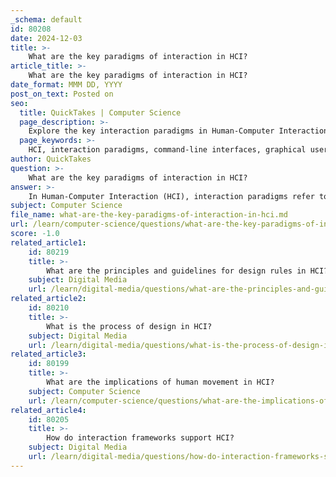 ```yaml
---
_schema: default
id: 80208
date: 2024-12-03
title: >-
    What are the key paradigms of interaction in HCI?
article_title: >-
    What are the key paradigms of interaction in HCI?
date_format: MMM DD, YYYY
post_on_text: Posted on
seo:
  title: QuickTakes | Computer Science
  page_description: >-
    Explore the key interaction paradigms in Human-Computer Interaction (HCI), including command-line interfaces, graphical user interfaces, touch interfaces, voice user interfaces, natural user interfaces, ubiquitous computing, augmented and virtual reality, and social interaction paradigms.
  page_keywords: >-
    HCI, interaction paradigms, command-line interfaces, graphical user interfaces, touch interfaces, voice user interfaces, natural user interfaces, ubiquitous computing, augmented reality, virtual reality, social interaction
author: QuickTakes
question: >-
    What are the key paradigms of interaction in HCI?
answer: >-
    In Human-Computer Interaction (HCI), interaction paradigms refer to the various models or patterns of interaction that encompass all aspects of how humans engage with computer systems. These paradigms are essential for understanding and designing user interfaces that are effective and user-friendly. Here are some key interaction paradigms in HCI:\n\n1. **Command-Line Interfaces (CLI)**: This traditional paradigm allows users to interact with the computer by typing commands into a text-based interface. It requires users to remember specific commands and syntax, making it powerful but potentially less accessible for novice users.\n\n2. **Graphical User Interfaces (GUI)**: GUIs use visual elements such as windows, icons, and menus to facilitate interaction. This paradigm is more intuitive for users, as it leverages visual cues and direct manipulation of objects on the screen.\n\n3. **Touch Interfaces**: With the advent of smartphones and tablets, touch interfaces have become prevalent. This paradigm allows users to interact with devices through touch gestures, such as tapping, swiping, and pinching, making it highly interactive and engaging.\n\n4. **Voice User Interfaces (VUI)**: VUIs enable users to interact with systems through spoken commands. This paradigm is particularly useful for hands-free operation and accessibility, allowing users to engage with technology in a more natural way.\n\n5. **Natural User Interfaces (NUI)**: NUIs aim to create interactions that feel intuitive and natural, often using gestures, body movements, or facial recognition. This paradigm seeks to minimize the learning curve by allowing users to interact with technology in ways that mimic real-world interactions.\n\n6. **Ubiquitous Computing**: This paradigm envisions a world where computing is seamlessly integrated into everyday objects and environments. Users interact with technology in a context-aware manner, often without the need for explicit commands or interfaces.\n\n7. **Augmented Reality (AR) and Virtual Reality (VR)**: These paradigms create immersive environments where users can interact with digital content in a three-dimensional space. AR overlays digital information onto the real world, while VR creates entirely virtual environments.\n\n8. **Social Interaction Paradigms**: These focus on how users interact with each other through technology, emphasizing collaborative tools and social media platforms. This paradigm considers the social context of interactions and how technology can facilitate communication and collaboration.\n\nEach of these paradigms reflects different approaches to interaction and has implications for usability, user experience (UX), and design principles in HCI. Understanding these paradigms helps designers create more effective and user-centered interfaces that cater to the diverse needs and preferences of users.
subject: Computer Science
file_name: what-are-the-key-paradigms-of-interaction-in-hci.md
url: /learn/computer-science/questions/what-are-the-key-paradigms-of-interaction-in-hci
score: -1.0
related_article1:
    id: 80219
    title: >-
        What are the principles and guidelines for design rules in HCI?
    subject: Digital Media
    url: /learn/digital-media/questions/what-are-the-principles-and-guidelines-for-design-rules-in-hci
related_article2:
    id: 80210
    title: >-
        What is the process of design in HCI?
    subject: Digital Media
    url: /learn/digital-media/questions/what-is-the-process-of-design-in-hci
related_article3:
    id: 80199
    title: >-
        What are the implications of human movement in HCI?
    subject: Computer Science
    url: /learn/computer-science/questions/what-are-the-implications-of-human-movement-in-hci
related_article4:
    id: 80205
    title: >-
        How do interaction frameworks support HCI?
    subject: Digital Media
    url: /learn/digital-media/questions/how-do-interaction-frameworks-support-hci
---
```


&nbsp;
